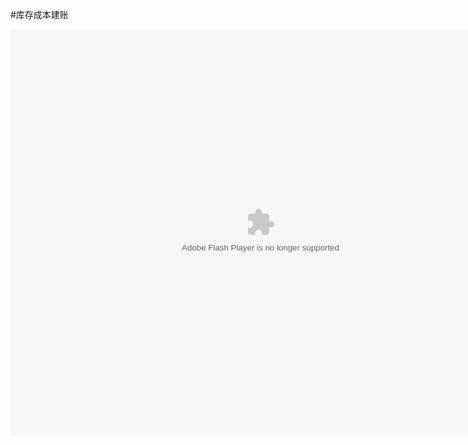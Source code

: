 #库存成本建账

<embed src="http://resource.3cwdb.com/kailong-donghua/建帐-成本.swf" width="800" height="650"  pluginspage="http://www.macromedia.com/go/getflashplayer" 
type="application/x-shockwave-flash" ></embed>


